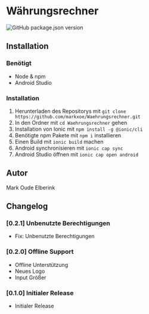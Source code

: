 # Währungsrechner

![GitHub package.json version](https://img.shields.io/github/package-json/v/markxoe/Waehrungsrechner?style=flat-square)

## Installation

### Benötigt

- Node & npm
- Android Studio

### Installation

1. Herunterladen des Repositorys mit `git clone https://github.com/markxoe/Waehrungsrechner.git`
2. In den Ordner mit `cd Waehrungsrechner` gehen
3. Installation von Ionic mit `npm install -g @ionic/cli`
4. Benötigte npm Pakete mit `npm i` installieren
5. Einen Build mit `ionic build` machen
6. Android synchronisieren mit `ionic cap sync`
7. Android Studio öffnen mit `ionic cap open android`

## Autor

Mark Oude Elberink

## Changelog

### [0.2.1] Unbenutzte Berechtigungen

- Fix: Unbenutzte Berechtigungen

### [0.2.0] Offline Support

- Offline Unterstützung
- Neues Logo
- Input Größer

### [0.1.0] Initialer Release

- Initialer Release
